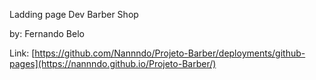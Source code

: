 Ladding page Dev Barber Shop

by: Fernando Belo

Link: [https://github.com/Nannndo/Projeto-Barber/deployments/github-pages](https://nannndo.github.io/Projeto-Barber/)
